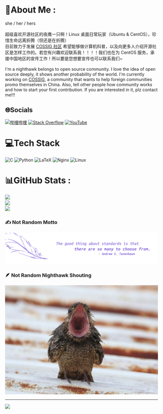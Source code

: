 # 💫About Me :
she / her / hers<br><br>超级喜欢开源社区的夜鹰一只啊！Linux 桌面日常玩家（Ubuntu & CentOS），珍惜生命远离折腾（但还是在折腾）<br> 目前致力于发展 [COSSIG 社区](https://www.cossig.org/) 希望能够做计算机科普，以及向更多人介绍开源社区是怎样工作的。若您有兴趣欢迎联系我！！！！我们也在为 CentOS 服务，承接中国地区的宣传工作！所以要是您想要宣传也可以联系我们~ <br><br> I'm a nighthawk belongs to open source community. I love the idea of open source deeply, it shows another probability of the world. I'm currently working on  [COSSIG](https://www.cossig.org/), a community that wants to help foreign communities promo themselves in China. Also, tell other people how community works and how to start your first contribution. If you are interested in it, plz contact me!!!  
  

## 🌐Socials
[![哔哩哔哩](https://img.shields.io/badge/dynamic/json?url=https%3A%2F%2Fapi.swo.moe%2Fstats%2Fbilibili%2F205319947&query=count&color=282c34&label=%E5%93%94%E5%93%A9%E5%93%94%E5%93%A9&labelColor=FE7398&logo=data%3Aimage%2Fpng%3Bbase64%2CiVBORw0KGgoAAAANSUhEUgAAAGAAAABgCAYAAADimHc4AAAD7ElEQVR4nO2dW9WrMBCFK6ESkFAJSKiESqgEHCABCZWAhEpAAhL2ecik5dDc%2FpXLBDLfWnlqy0xmJ5BMQnq5CIIgCIIgCIIgCIIgCEIBAHQAemYfrgCunD6wAKAHsEKxALgx+bCQD8%2FS9tmgVqeDr1lLigDgZvDhXso+K9TyTBQRwRJ8AHjntl0Flh5QRAQK%2FmKxPeayWx2OXpBNBKiHvi34b7T2MC4pAvW6twR%2FRwkRKPizBN8CgEcuESj4Lwm+BwBjahEk+H8EwJRKhOaCDzW8e1JLfkUUH1NgmR3XmHffHR1l+72BSs8d7w8U+JDAnZERQMcV+CtUi7dNqFqibB4J7vtrq7xKCuAasbTMXCL4T+5aVk6+2xHUrWdhruAR6HIJcOeu2UHI8zyAe2ytWfEdWz9PVvQ8YAmIQ5dDAB9LFsMVAv8oMO2zAGrC5WNIarRiAuKR9jYEd9pY08aa6uUzIHGRdkgKd8pY0yc1WjEBAqypDYoAG0QAZkQAZkQAZkQAZk4vANQenjsSzS3I%2FwcSbXU5jQBUkRtdf4Rar90v8kSv3+I3ffCCSpk8I%2Fw+lgDkdI%2Fv2rEp2CaiWm1AsDQLlDAD+dlFXLMeAaCSeLZdaSFE5VUQNot38cKuEeBgAsSuG0flVZBmEanbXfNQAsS0fgBYIn2fIu3%2FBBMHEyBmDXlFfA8IzeHb+Ems4WAChKykrVA9ZfsQTL57jXzRg4A5wC%2FA8N4ADiZAZwm2XjW75Qh2KOTfA0p4kygPw28OJcCVgn3nDnYo2EwEYRgGH0qAMyICMCMCMCMCMCMCMCMCMCMCfP3qwHDOQ4AAUekTk8FaBRihJnZdYbvtCGC7LvmkM63GjVDINPFrQgCq5ETXfmMzI90FXzPvfqt7x4rEu%2FZaEcCUxFvgz2zO+BUn6UkoaEEAsptiMSX5e8FoRYCN7cVgb4Vq7U%2FH50Pq4JNP7Qiw8UFnJwcK+tXy+Wj6PLEvPgHSHv5UgwA1IQIwwyFAyLJin9RoxYgAzAQIkPwNmf26busC+OIx5TDqo5nDT+F%2FSS%2F9CYzwb+No49zNy2evkYv0LywGGAXUvp6eSneycqOic0w20k7CNgKE7jJunSGLACTCxF27ylmQc98T5MQUH49swd+I0HPXslLKnT0N+wnkrTKi9JZL%2FL9i1SorMmdeQ4TQQ7OFMxIMzGD45w8nUL1im7efENZLJpgPSw0pfz0cdt4U3230Td%2FTvx2R6d2FrHhEWLkq5PELOMsRPHCPnAZGv1xJteL7jbJiaW3sB2nDvPC%2FosSYvjRQz4cJ6n7KO3rYQL7M+L6nVtfDVRAEQRAEQRAEQRAEIZ5%2FSAXmdfXaoQsAAAAASUVORK5CYII%3D&suffix=+%E5%85%B3%E6%B3%A8&cacheSeconds=3600)](https://space.bilibili.com/205319947) [![Stack Overflow](https://img.shields.io/badge/-Stackoverflow-FE7A16?logo=stack-overflow&logoColor=white)](https://stackoverflow.com/users/acyanbird) [![YouTube](https://img.shields.io/badge/YouTube-%23FF0000.svg?logo=YouTube&logoColor=white)](https://youtube.com/c/UC5NRm2gP5_5q5kOoYmR5EjQ) 

# 💻Tech Stack
![C](https://img.shields.io/badge/c-%2300599C.svg?style=for-the-badge&logo=c&logoColor=white) ![Python](https://img.shields.io/badge/python-3670A0?style=for-the-badge&logo=python&logoColor=ffdd54) ![LaTeX](https://img.shields.io/badge/latex-%23008080.svg?style=for-the-badge&logo=latex&logoColor=white) ![Nginx](https://img.shields.io/badge/nginx-%23009639.svg?style=for-the-badge&logo=nginx&logoColor=white) ![Linux](https://img.shields.io/badge/linux-%23fcc624.svg?logo=linux&logoColor=white&style=for-the-badge)

# 📊GitHub Stats :
![](https://github-readme-stats.vercel.app/api?username=acyanbird&theme=buefy&hide_border=false&include_all_commits=false&count_private=false)<br/>
![](https://github-readme-streak-stats.herokuapp.com/?user=acyanbird&theme=buefy&hide_border=false)<br/>
![](https://github-readme-stats.vercel.app/api/top-langs/?username=acyanbird&theme=buefy&hide_border=false&include_all_commits=false&count_private=false&layout=compact)


### ✍️ Not Random Motto
##### <img src="https://github.com/acyanbird/acyanbird/blob/main/pics/Quote.png" width="512px"/> <br>
### 🪶 Not Random Nighthawk Shouting
<img src="https://github.com/acyanbird/acyanbird/blob/main/pics/nighthawk.jpg" width="512px"/>

---
[![](https://visitcount.itsvg.in/api?id=acyanbird&icon=0&color=0)](https://visitcount.itsvg.in)

